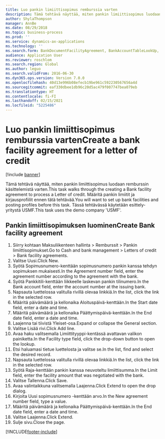 ```yaml
---
title: Luo pankin limiittisopimus remburssia varten
description: Tämä tehtävä näyttää, miten pankin limiittisopimus luodaan remburssin käsittelemistä varten.
author: ShylaThompson
manager: AnnBe
ms.date: 08/29/2018
ms.topic: business-process
ms.prod: ''
ms.service: dynamics-ax-applications
ms.technology: ''
ms.search.form: BankDocumentFacilityAgreement, BankAccountTableLookUp, BankDocumentFacilityAgreementExtension, DefaultDashboard
audience: Application User
ms.reviewer: roschlom
ms.search.region: Global
ms.author: leguo
ms.search.validFrom: 2016-06-30
ms.dyn365.ops.version: Version 7.0.0
ms.openlocfilehash: 40d13e996b08efecb19be961c592230567656a4d
ms.sourcegitcommit: eaf330dbee1db96c20d5ac479f007747bea079eb
ms.translationtype: HT
ms.contentlocale: fi-FI
ms.lasthandoff: 02/15/2021
ms.locfileid: "5225486"
---
```

# <a name="create-a-bank-facility-agreement-for-a-letter-of-credit"></a><span data-ttu-id="dbd64-103">Luo pankin limiittisopimus remburssia varten</span><span class="sxs-lookup"><span data-stu-id="dbd64-103">Create a bank facility agreement for a letter of credit</span></span>

[!include [banner](../../includes/banner.md)]

<span data-ttu-id="dbd64-104">Tämä tehtävä näyttää, miten pankin limiittisopimus luodaan remburssin käsittelemistä varten.</span><span class="sxs-lookup"><span data-stu-id="dbd64-104">This task walks through the creating a Bank facility agreement to process a Letter of credit.</span></span> <span data-ttu-id="dbd64-105">Määritä pankin limiitit ja kirjausprofiilit ennen tätä tehtävää.</span><span class="sxs-lookup"><span data-stu-id="dbd64-105">You will want to set up bank facilities and posting profiles before this task.</span></span>  <span data-ttu-id="dbd64-106">Tässä tehtävässä käytetään esittely-yritystä USMF.</span><span class="sxs-lookup"><span data-stu-id="dbd64-106">This task uses the demo company 'USMF'.</span></span>  


## <a name="create-bank-facility-agreement"></a><span data-ttu-id="dbd64-107">Pankin limiittisopimuksen luominen</span><span class="sxs-lookup"><span data-stu-id="dbd64-107">Create Bank facility agreement</span></span>
1. <span data-ttu-id="dbd64-108">Siirry kohtaan Maksuliikenteen hallinta > Remburssit > Pankin limiittisopimukset.</span><span class="sxs-lookup"><span data-stu-id="dbd64-108">Go to Cash and bank management > Letters of credit > Bank facility agreements.</span></span>
2. <span data-ttu-id="dbd64-109">Valitse Uusi.</span><span class="sxs-lookup"><span data-stu-id="dbd64-109">Click New.</span></span>
3. <span data-ttu-id="dbd64-110">Syötä Sopimusnumero-kenttään sopimusnumero pankin kanssa tehdyn sopimuksen mukaisesti.</span><span class="sxs-lookup"><span data-stu-id="dbd64-110">In the Agreement number field, enter the agreement number according to the agreement with the bank.</span></span>
4. <span data-ttu-id="dbd64-111">Syötä Pankkitili-kenttään liikkeelle laskevan pankin tilinumero.</span><span class="sxs-lookup"><span data-stu-id="dbd64-111">In the Bank account field, enter the account number at the issuing bank.</span></span>
5. <span data-ttu-id="dbd64-112">Napsauta luettelossa valitulla rivillä olevaa linkkiä.</span><span class="sxs-lookup"><span data-stu-id="dbd64-112">In the list, click the link in the selected row.</span></span>
6. <span data-ttu-id="dbd64-113">Määritä päivämäärä ja kellonaika Aloituspäivä-kenttään.</span><span class="sxs-lookup"><span data-stu-id="dbd64-113">In the Start date field, enter a date and time.</span></span>
7. <span data-ttu-id="dbd64-114">Määritä päivämäärä ja kellonaika Päättymispäivä-kenttään.</span><span class="sxs-lookup"><span data-stu-id="dbd64-114">In the End date field, enter a date and time.</span></span>
8. <span data-ttu-id="dbd64-115">Laajenna tai tiivistä Yleiset-osa.</span><span class="sxs-lookup"><span data-stu-id="dbd64-115">Expand or collapse the General section.</span></span>
9. <span data-ttu-id="dbd64-116">Valitse Lisää rivi.</span><span class="sxs-lookup"><span data-stu-id="dbd64-116">Click Add line.</span></span>
10. <span data-ttu-id="dbd64-117">Avaa haku valitsemalla Limiittityyppi-kentässä avattavan valikon painiketta.</span><span class="sxs-lookup"><span data-stu-id="dbd64-117">In the Facility type field, click the drop-down button to open the lookup.</span></span>
11. <span data-ttu-id="dbd64-118">Etsi haluamasi tietue luettelosta ja valitse se.</span><span class="sxs-lookup"><span data-stu-id="dbd64-118">In the list, find and select the desired record.</span></span>
12. <span data-ttu-id="dbd64-119">Napsauta luettelossa valitulla rivillä olevaa linkkiä.</span><span class="sxs-lookup"><span data-stu-id="dbd64-119">In the list, click the link in the selected row.</span></span>
13. <span data-ttu-id="dbd64-120">Syötä Raja-kenttään pankin kanssa neuvoteltu limiittisumma.</span><span class="sxs-lookup"><span data-stu-id="dbd64-120">In the Limit field, enter the facility amount that was negotiated with the bank.</span></span>
14. <span data-ttu-id="dbd64-121">Valitse Tallenna.</span><span class="sxs-lookup"><span data-stu-id="dbd64-121">Click Save.</span></span>
15. <span data-ttu-id="dbd64-122">Avaa valintaikkuna valitsemalla Laajenna.</span><span class="sxs-lookup"><span data-stu-id="dbd64-122">Click Extend to open the drop dialog.</span></span>
16. <span data-ttu-id="dbd64-123">Kirjoita Uusi sopimusnumero -kenttään arvo.</span><span class="sxs-lookup"><span data-stu-id="dbd64-123">In the New agreement number field, type a value.</span></span>
17. <span data-ttu-id="dbd64-124">Määritä päivämäärä ja kellonaika Päättymispäivä-kenttään.</span><span class="sxs-lookup"><span data-stu-id="dbd64-124">In the End date field, enter a date and time.</span></span>
18. <span data-ttu-id="dbd64-125">Valitse Laajenna.</span><span class="sxs-lookup"><span data-stu-id="dbd64-125">Click Extend.</span></span>
19. <span data-ttu-id="dbd64-126">Sulje sivu.</span><span class="sxs-lookup"><span data-stu-id="dbd64-126">Close the page.</span></span>



[!INCLUDE[footer-include](../../../includes/footer-banner.md)]